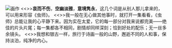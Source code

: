 ![画作](https://s4.ax1x.com/2021/12/07/ogQJVe.jpg)
<<>>**哀而不伤**，**空幽淡雅**，**意境隽永**，这几个词是从别人那儿拿来的，可以用来形容《虫师》。
<<>>我一般在无心做其他事时，就打开一集看看，《虫师》总能让我的心平静下来。因为实在太爱，它的每一部分对我来说都完美——绝佳的片头片尾；每一集都各不相同，剧情却同样深刻；恰到好处的配乐；无一丝多余镜头。
<<>>我想和银古一样，旅行于诗画一般的山野，邂逅不同的人和事，保持淡泊，纯净的内心。